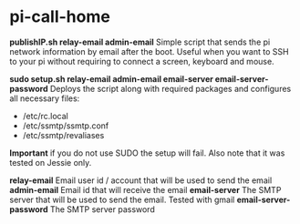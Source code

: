 # pi-call-home

**publishIP.sh relay-email admin-email**
Simple script that sends the pi network information by email after the boot.  Useful when you want to SSH to your pi without requiring to connect a screen, keyboard and mouse.

**sudo setup.sh relay-email admin-email email-server email-server-password** 
Deploys the script along with required packages and configures all necessary files:
* /etc/rc.local 
* /etc/ssmtp/ssmtp.conf
* /etc/ssmtp/revaliases

**Important** if you do not use SUDO the setup will fail.  Also note that it was tested on Jessie only.

**relay-email** Email user id / account that will be used to send the email
**admin-email** Email id that will receive the email
**email-server** The SMTP server that will be used to send the email.  Tested with gmail
**email-server-password** The SMTP server password
